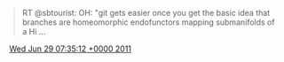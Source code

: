 > RT @sbtourist: OH: "git gets easier once you get the basic idea that branches are homeomorphic endofunctors mapping submanifolds of a Hi \.\.\.

<img src="../../media/tweet.ico" width="12" /> [Wed Jun 29 07:35:12 +0000 2011](https://twitter.com/DromerDenker/status/85974582246383617)